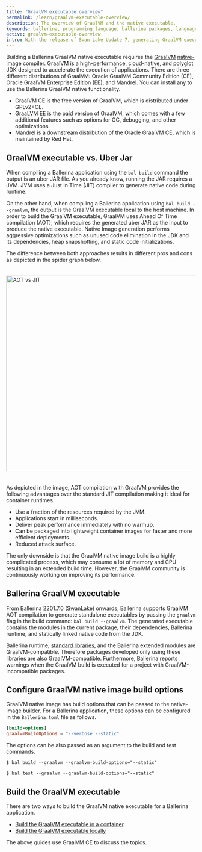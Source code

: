 ```yaml
---
title: "GraalVM executable overview"
permalink: /learn/graalvm-executable-overview/
description: The overview of GraalVM and the native executable. 
keywords: ballerina, programming language, ballerina packages, language-guide, graalvm, native, executable
active: graalvm-executable-overview
intro: With the release of Swan Lake Update 7, generating GraalVM executables is officially supported in Ballerina.
---
```


Building a Ballerina GraalVM native executable requires the [GraalVM](https://www.graalvm.org) [native-image](https://www.graalvm.org/22.3/reference-manual/native-image/) compiler. GraalVM is a high-performance, cloud-native, and polyglot JDK designed to accelerate the execution of applications. There are three different distributions of GraalVM: Oracle GraalVM Community Edition (CE), Oracle GraalVM Enterprise Edition (EE), and Mandrel. You can install any to use the Ballerina GraalVM native functionality.

- GraalVM CE is the free version of GraalVM, which is distributed under GPLv2+CE.
- GraaLVM EE is the paid version of GraalVM, which comes with a few additional features such as options for GC, debugging, and other optimizations.
- Mandrel is a downstream distribution of the Oracle GraalVM CE, which is maintained by Red Hat.

## GraalVM executable vs. Uber Jar

When compiling a  Ballerina application using the `bal build` command the output is an uber JAR file. As you already know, running the JAR requires a JVM. JVM uses a Just In Time (JIT) compiler to generate native code during runtime.

On the other hand, when compiling a Ballerina application using `bal build --graalvm`, the output is the GraalVM executable local to the host machine. In order to build the GraalVM executable, GraalVM uses Ahead Of Time compilation (AOT), which requires the generated uber JAR as the input to produce the native executable. Native Image generation performs aggressive optimizations such as unused code elimination in the JDK and its dependencies, heap snapshotting, and static code initializations.

The difference between both approaches results in different pros and cons as depicted in the spider graph below.

<img src="/learn/images/aot-vs-jit.png" alt="AOT vs JIT" height="520" style="width: auto !important; padding-top: 20px; padding-bottom: 20px">

As depicted in the image, AOT compilation with GraalVM provides the following advantages over the standard JIT compilation making it ideal for container runtimes.
- Use a fraction of the resources required by the JVM.
- Applications start in milliseconds.
- Deliver peak performance immediately with no warmup.
- Can be packaged into lightweight container images for faster and more efficient deployments.
- Reduced attack surface.

The only downside is that the GraalVM native image build is a highly complicated process, which may consume a lot of memory and CPU resulting in an extended build time. However, the GraalVM community is continuously working on improving its performance.

## Ballerina GraalVM executable

From Ballerina 2201.7.0 (SwanLake) onwards, Ballerina supports GraalVM AOT compilation to generate standalone executables by passing the `graalvm` flag in the build command: `bal build --graalvm`. The generated executable contains the modules in the current package, their dependencies, Ballerina runtime, and statically linked native code from the JDK.

Ballerina runtime, [standard libraries](/learn/ballerina-specifications/#standard-library-specifications), and the Ballerina extended modules are GraalVM-compatible. Therefore packages developed only using these libraries are also GraalVM-compatible. Furthermore, Ballerina reports warnings when the GraalVM build is executed for a project with GraalVM-incompatible packages.

## Configure GraalVM native image build options

GraalVM native image has build options that can be passed to the native-image builder. For a Ballerina application, these options can be configured in the `Ballerina.toml` file as follows.
```toml
[build-options]
graalvmBuildOptions = "--verbose --static"
```

The options can be also passed as an argument to the build and test commands.
```
$ bal build --graalvm --graalvm-build-options="--static"
```
```
$ bal test --graalvm --graalvm-build-options="--static"
```

## Build the GraalVM executable

There are two ways to build the GraalVM native executable for a Ballerina application.
- [Build the GraalVM executable in a container](/learn/build-the-executable-in-a-container)
- [Build the GraalVM executable locally](/learn/build-the-executable-locally)

The above guides use GraalVM CE to discuss the topics.
